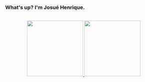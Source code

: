 ### What's up? I'm Josué Henrique.

<br>
<div align="center">
  <a href="https://github.com/josuehsilva">
  <img height="180em" src="https://github-readme-stats.vercel.app/api?username=josuehsilva&show_icons=true&theme=dark&include_all_commits=true&count_private=true"/>
  <img height="180em" src="https://github-readme-stats.vercel.app/api/top-langs/?username=josuehsilva&layout=compact&langs_count=7&theme=dark"/>
</div>
  
